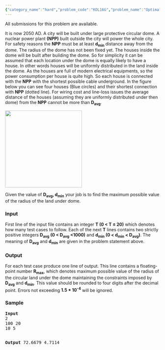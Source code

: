 ```yaml
---
{"category_name":"hard","problem_code":"KOL16G","problem_name":"Optimal use of Nuclear Power plant ","languages_supported":{"0":"C","1":"CPP14","2":"JAVA","3":"PYTH","4":"PYTH 3.4"},"max_timelimit":4,"source_sizelimit":50000,"problem_author":"kol_adm","problem_tester":null,"date_added":"21-12-2016","tags":{"0":"kol_adm"},"time":{"view_start_date":1482831600,"submit_start_date":1482831600,"visible_start_date":1482831600,"end_date":1735669800},"layout":"problem"}
---
```

<span class="solution-visible-txt">All submissions for this problem are available.</span><p>It is now 2050 AD. A city will be built under large protective circular dome. A nuclear power plant <b>(NPP)</b>  built outside the city will power the whole city. For safety reasons the <b>NPP</b> must be at least <b>d<sub>min</sub> </b>distance away from the dome. The radius of the dome has not been fixed yet. The houses inside the dome will be built after building the dome. So for simplicity it can be assumed that each location under the dome is equally likely to have a house. In other words houses will be uniformly distributed in the land inside the dome. As the houses are full of modern electrical equipments, so the power consumption per house is quite high. So each house is connected with the <b>NPP</b> with the shortest possible cable underground. In the figure below you can see four houses (Blue circles) and their shortest connection with <b>NPP</b> (dotted line). For wiring cost and line-loss issues the average distance of the houses (assuming they are uniformly distributed under then dome) from the <b>NPP</b> cannot be more than <b>D<sub>avg</sub></b>. 
</p>

<img src="https://www.codechef.com/download/upload/ACM16KOL/G.png" height="250">


<p>Given the value of <b>D<sub>avg</sub>, d<sub>min</sub></b> your job is to find the maximum possible value of the radius of the land under dome.</p>

<h3>Input</h3>
<p>First line of the input file contains an integer <b>T (0 &lt; T ≤ 20)</b> which denotes how many test cases to follow. Each of the next <b>T</b> lines contains two strictly positive integers <b>D<sub>avg</sub> (0 &lt; D<sub>avg</sub> &lt;1000)</b> and <b>d<sub>min</sub> (0 &lt; d<sub>min</sub> &lt; D<sub>avg</sub>)</b>. The meaning of <b>D<sub>avg</sub></b> and <b>d<sub>min</sub></b> are given in the problem statement above.</p>




<h3>Output</h3> 
<p>For each test case produce one line of output. This line contains a floating-point number <b>R<sub>max</sub></b>, which denotes maximum possible value of the radius of the circular land under the dome maintaining the constraints imposed by <b>D<sub>avg</sub></b> and <b>d<sub>min</sub></b>. This value should be rounded to four digits after the decimal point. Errors not exceeding <b>1.5 * 10<sup>-4</sup></b> will be ignored.</p>

<h3>Sample</h3> 
<pre><b>Input</b>
2
100 20
10 5

<b>Output</b>
72.6679
4.7114
</pre>


